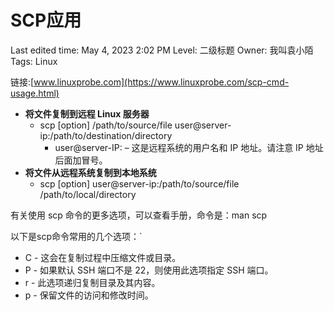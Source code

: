 # SCP应用

Last edited time: May 4, 2023 2:02 PM
Level: 二级标题
Owner: 我叫袁小陌
Tags: Linux

链接:[www.linuxprobe.com](https://www.linuxprobe.com/scp-cmd-usage.html)

- **将文件复制到远程 Linux 服务器**
    - scp [option] /path/to/source/file user@server-ip:/path/to/destination/directory
        - user@server-IP: – 这是远程系统的用户名和 IP 地址。请注意 IP 地址后面加冒号。
- **将文件从远程系统复制到本地系统**
    - scp [option] user@server-ip:/path/to/source/file  /path/to/local/directory

有关使用 scp 命令的更多选项，可以查看手册，命令是：man scp

以下是scp命令常用的几个选项：`

- C - 这会在复制过程中压缩文件或目录。
- P - 如果默认 SSH 端口不是 22，则使用此选项指定 SSH 端口。
- r - 此选项递归复制目录及其内容。
- p - 保留文件的访问和修改时间。